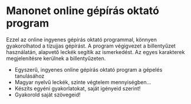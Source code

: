 # Manonet online gépírás oktató program

Ezzel az online ingyenes gépírás oktató programmal, könnyen gyakorolhatod a tízujjas gépírást. A program végigvezet a billentyűzet használatán, alapvető leckék segítik az ismerkedést. Az egyes karakterek megjelenítésre kerülnek a billentyűzeten.

- Egyszerű, ingyenes online gépírás oktató program a gépelés tanulásához
- Magyar nyelvű leckék, szinte végtelem mennyiségben...
- Készíts egyéni gyakorlatokat, saját igényeid szerint!
- Gyakorold saját szövegeid!

